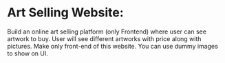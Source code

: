 # Art Selling Website:
Build an online art selling platform (only Frontend) where user can see artwork to buy.
User will see different artworks with price along with pictures.
Make only front-end of this website. You can use dummy images to show on UI.